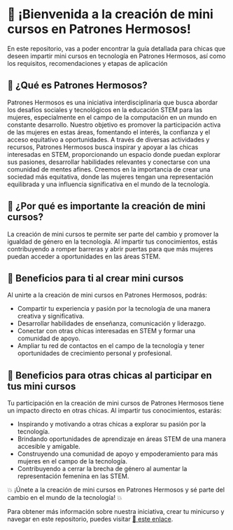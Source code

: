 
# 👋 ¡Bienvenida a la creación de mini cursos en Patrones Hermosos!

En este repositorio, vas a poder encontrar la guía detallada para chicas que deseen impartir mini cursos en tecnología en Patrones Hermosos, así como los requisitos, recomendaciones y etapas de aplicación

## 🤔 ¿Qué es Patrones Hermosos?

Patrones Hermosos es una iniciativa interdisciplinaria que busca abordar los desafíos sociales y tecnológicos en la educación STEM para las mujeres, especialmente en el campo de la computación en un mundo en constante desarrollo. Nuestro objetivo es promover la participación activa de las mujeres en estas áreas, fomentando el interés, la confianza y el acceso equitativo a oportunidades. A través de diversas actividades y recursos, Patrones Hermosos busca inspirar y apoyar a las chicas interesadas en STEM, proporcionando un espacio donde puedan explorar sus pasiones, desarrollar habilidades relevantes y conectarse con una comunidad de mentes afines. Creemos en la importancia de crear una sociedad más equitativa, donde las mujeres tengan una representación equilibrada y una influencia significativa en el mundo de la tecnología.

## 💭 ¿Por qué es importante la creación de mini cursos?

La creación de mini cursos te permite ser parte del cambio y promover la igualdad de género en la tecnología. Al impartir tus conocimientos, estás contribuyendo a romper barreras y abrir puertas para que más mujeres puedan acceder a oportunidades en las áreas STEM.

##  👧 Beneficios para ti al crear mini cursos

Al unirte a la creación de mini cursos en Patrones Hermosos, podrás:

- Compartir tu experiencia y pasión por la tecnología de una manera creativa y significativa.
- Desarrollar habilidades de enseñanza, comunicación y liderazgo.
- Conectar con otras chicas interesadas en STEM y formar una comunidad de apoyo.
- Ampliar tu red de contactos en el campo de la tecnología y tener oportunidades de crecimiento personal y profesional.

## 👭 Beneficios para otras chicas al participar en tus mini cursos

Tu participación en la creación de mini cursos de Patrones Hermosos tiene un impacto directo en otras chicas. Al impartir tus conocimientos, estarás:

- Inspirando y motivando a otras chicas a explorar su pasión por la tecnología.
- Brindando oportunidades de aprendizaje en áreas STEM de una manera accesible y amigable.
- Construyendo una comunidad de apoyo y empoderamiento para más mujeres en el campo de la tecnología.
- Contribuyendo a cerrar la brecha de género al aumentar la representación femenina en las STEM.

💥 ¡Únete a la creación de mini cursos en Patrones Hermosos y sé parte del cambio en el mundo de la tecnología! 💥

Para obtener más información sobre nuestra iniciativa, crear tu minicurso y navegar en este repositorio, puedes visitar [🔗 este enlace](https://github.com/patroneshermosos-oficial/minicourse-for-minicourses/blob/main/guia.md).

